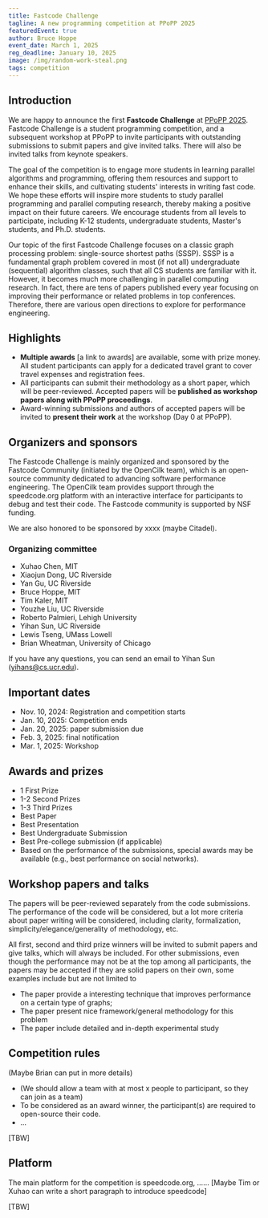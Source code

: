 ```yaml
---
title: Fastcode Challenge
tagline: A new programming competition at PPoPP 2025
featuredEvent: true
author: Bruce Hoppe
event_date: March 1, 2025
reg_deadline: January 10, 2025
image: /img/random-work-steal.png
tags: competition
---
```


## Introduction

We are happy to announce the first **Fastcode Challenge** at [PPoPP 2025](https://ppopp25.sigplan.org/). Fastcode Challenge is a student programming competition, and a subsequent workshop at PPoPP to invite participants with outstanding submissions to submit papers and give invited talks. There will also be invited talks from keynote speakers. 

The goal of the competition is to engage more students in learning parallel algorithms and programming, offering them resources and support to enhance their skills, and cultivating students' interests in writing fast code. We hope these efforts will inspire more students to study parallel programming and parallel computing research, thereby making a positive impact on their future careers. We encourage students from all levels to participate, including K-12 students, undergraduate students, Master's students, and Ph.D. students. 

Our topic of the first Fastcode Challenge focuses on a classic graph processing problem: single-source shortest paths (SSSP). SSSP is a fundamental graph problem covered in most (if not all) undergraduate (sequential) algorithm classes, such that all CS students are familiar with it. However, it becomes much more challenging in parallel computing research. In fact, there are tens of papers published every year focusing on improving their performance or related problems in top conferences. Therefore, there are various open directions to explore for performance engineering. 

## Highlights

- **Multiple awards** \[a link to awards\] are available, some with prize money. All student participants can apply for a dedicated travel grant to cover travel expenses and registration fees.    
- All participants can submit their methodology as a short paper, which will be peer-reviewed. Accepted papers will be **published as workshop papers along with PPoPP proceedings**.   
- Award-winning submissions and authors of accepted papers will be invited to **present their work** at the workshop (Day 0 at PPoPP). 

## Organizers and sponsors

The Fastcode Challenge is mainly organized and sponsored by the Fastcode Community (initiated by the OpenCilk team), which is an open-source community dedicated to advancing software performance engineering. The OpenCilk team provides support through the speedcode.org platform with an interactive interface for participants to debug and test their code. The Fastcode community is supported by NSF funding.

We are also honored to be sponsored by xxxx (maybe Citadel). 

### Organizing committee

- Xuhao Chen, MIT  
- Xiaojun Dong, UC Riverside  
- Yan Gu, UC Riverside  
- Bruce Hoppe, MIT  
- Tim Kaler, MIT  
- Youzhe Liu, UC Riverside  
- Roberto Palmieri, Lehigh University  
- Yihan Sun, UC Riverside  
- Lewis Tseng, UMass Lowell  
- Brian Wheatman, University of Chicago

If you have any questions, you can send an email to Yihan Sun ([yihans@cs.ucr.edu](mailto:yihans@cs.ucr.edu)). 

## Important dates

- Nov. 10, 2024: Registration and competition starts  
- Jan. 10, 2025: Competition ends  
- Jan. 20, 2025: paper submission due  
- Feb. 3, 2025: final notification  
- Mar. 1, 2025: Workshop

## Awards and prizes

- 1 First Prize  
- 1-2 Second Prizes  
- 1-3 Third Prizes  
- Best Paper  
- Best Presentation  
- Best Undergraduate Submission  
- Best Pre-college submission (if applicable)  
- Based on the performance of the submissions, special awards may be available (e.g., best performance on social networks). 

## Workshop papers and talks

The papers will be peer-reviewed separately from the code submissions. The performance of the code will be considered, but a lot more criteria about paper writing will be considered, including clarity, formalization, simplicity/elegance/generality of methodology, etc. 

All first, second and third prize winners will be invited to submit papers and give talks, which will always be included. For other submissions, even though the performance may not be at the top among all participants, the papers may be accepted if they are solid papers on their own, some examples include but are not limited to

- The paper provide a interesting technique that improves performance on a certain type of graphs;   
- The paper present nice framework/general methodology for this problem  
- The paper include detailed and in-depth experimental study

## Competition rules
(Maybe Brian can put in more details)

- (We should allow a team with at most x people to participant, so they can join as a team)  
- To be considered as an award winner, the participant(s) are required to open-source their code.   
- …

\[TBW\]

## Platform

The main platform for the competition is speedcode.org, …… \[Maybe Tim or Xuhao can write a short paragraph to introduce speedcode\]

\[TBW\]
